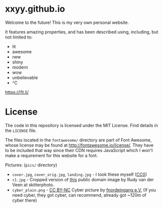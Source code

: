 xxyy.github.io
===============

Welcome to the future! This is my very own personal website. 

It features amazing properties, and has been described using, including, but not limited to:

 * lit
 * awesome
 * new
 * shiny
 * modern
 * wow
 * unbelievable
 * ^C

https://l1t.li/

License
========

The code in this repository is licensed under the MIT License.
Find details in the `LICENSE` file.
 
The files located in the `fontawesome/` directory
are part of Font Awesome, whose license may be found
at http://fontawesome.io/license/. They have to be
included that way since their CDN requires JavaScript
which I won't make a requirement for this website
for a font.

Pictures: (`pics/` directory)

 * `cover.jpg`, `cover_orig.jpg`, `landing.jpg` - 
   I took these myself ([CC0](https://creativecommons.org/publicdomain/zero/1.0/))
 * `c1.jpg` - Cropped version of [this](https://skitterphoto.com/photos/528/birds-in-orange)
   public domain image by Rudy van der Veen at skitterphoto.
 * `cyber_plain.png` - [CC BY-NC](https://creativecommons.org/licenses/by-nc/4.0/) Cyber picture by <a href="https://cyber.equipment/">fnordeingang e.V.</a> (If you need cyber, they got cyber, can recommend, already got ~120m of cyber there)
